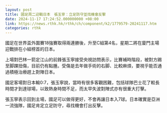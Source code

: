 ```yaml
---
layout: post
title: 國足周二迎戰日本　張玉寧：立足防守並找機會反擊
date: 2024-11-17 17:24:52.000000000 +08:00
link: https://news.rthk.hk/rthk/ch/component/k2/1779579-20241117.htm
categories: rthk
---
```


國足在世界盃外圍賽18強賽取得兩連勝後，升至C組第4名，星期二將在廈門主場迎戰排在小組榜首的日本。

上場對巴林一箭定江山的前鋒張玉寧接受央視訪問表示，比賽補時階段，被對方踢至脚踝扭傷，目前仍有點腫。受傷是去年做手術的右脚、比較麻煩，要視乎能否通過積極治療趕上對陣日本。

國足客場對日本輸0:7，張玉寧說，當時有很多客觀困難，包括球隊巴士花了較長時間才到達球場，以致熱身時間不足，而太早失波對陣式亦有很重大打擊。

張玉寧表示回到主場，國足可以做得更好，不會再讓日本入7球。日本確實是亞洲一流強隊，國足肯定立足防守，尋找機會打出反擊。
